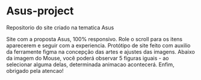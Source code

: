 # Asus-project
 Repositorio do site criado na tematica Asus

Site com a proposta Asus, 100% responsivo. Role o scroll para os itens aparecerem e seguir com a experiencia. Protótipo de site feito com auxilio da ferramente figma na concepção das artes e ajustes das imagens. Abaixo da imagem do Mouse, você poderá observar 5 figuras iguais - ao selecionar alguma delas, determinada animacao acontecerá. Enfim, obrigado pela atencao!

